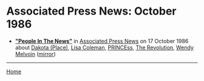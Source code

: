 # Associated Press News: October 1986

 - [**"People In The News"**](https://apnews.com/68d6ee2a071cbb3c83fc9defc5343edb) in [Associated Press News](https://apnews.com/) on 17 October 1986 about [Dakota (Place)](../../topics/place/dakota/index.md), [Lisa Coleman](../../topics/lisa-coleman/index.md), [PRINCEss](../../topics/princess/index.md), [The Revolution](../../topics/the-revolution/index.md), [Wendy Melvoin](../../topics/wendy-melvoin/index.md) ([mirror](https://web.archive.org/web/*/https://apnews.com/68d6ee2a071cbb3c83fc9defc5343edb))

----

[Home](./)
